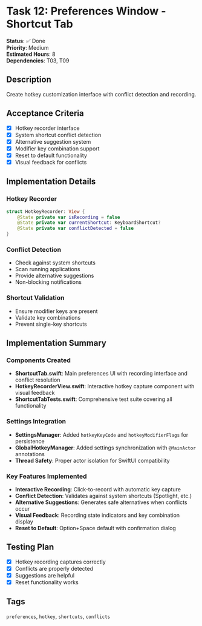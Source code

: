 # Task 12: Preferences Window - Shortcut Tab

**Status**: ✅ Done  
**Priority**: Medium  
**Estimated Hours**: 8  
**Dependencies**: T03, T09  

## Description

Create hotkey customization interface with conflict detection and recording.

## Acceptance Criteria

- [x] Hotkey recorder interface
- [x] System shortcut conflict detection
- [x] Alternative suggestion system
- [x] Modifier key combination support
- [x] Reset to default functionality
- [x] Visual feedback for conflicts

## Implementation Details

### Hotkey Recorder
```swift
struct HotkeyRecorder: View {
    @State private var isRecording = false
    @State private var currentShortcut: KeyboardShortcut?
    @State private var conflictDetected = false
}
```

### Conflict Detection
- Check against system shortcuts
- Scan running applications
- Provide alternative suggestions
- Non-blocking notifications

### Shortcut Validation
- Ensure modifier keys are present
- Validate key combinations
- Prevent single-key shortcuts

## Implementation Summary

### Components Created
- **ShortcutTab.swift**: Main preferences UI with recording interface and conflict resolution
- **HotkeyRecorderView.swift**: Interactive hotkey capture component with visual feedback
- **ShortcutTabTests.swift**: Comprehensive test suite covering all functionality

### Settings Integration
- **SettingsManager**: Added `hotkeyKeyCode` and `hotkeyModifierFlags` for persistence
- **GlobalHotkeyManager**: Added settings synchronization with `@MainActor` annotations
- **Thread Safety**: Proper actor isolation for SwiftUI compatibility

### Key Features Implemented
- **Interactive Recording**: Click-to-record with automatic key capture
- **Conflict Detection**: Validates against system shortcuts (Spotlight, etc.)
- **Alternative Suggestions**: Generates safe alternatives when conflicts occur
- **Visual Feedback**: Recording state indicators and key combination display
- **Reset to Default**: Option+Space default with confirmation dialog

## Testing Plan

- [x] Hotkey recording captures correctly
- [x] Conflicts are properly detected
- [x] Suggestions are helpful
- [x] Reset functionality works

## Tags
`preferences`, `hotkey`, `shortcuts`, `conflicts`